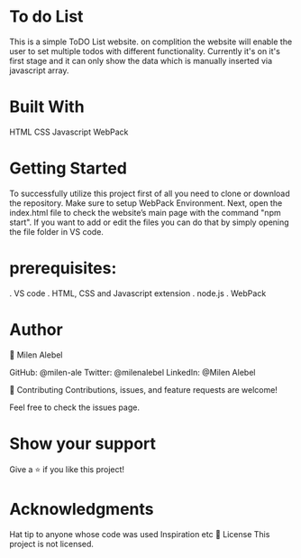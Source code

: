 # To do List

This is a simple ToDO List website. on complition the website will enable the user to set multiple todos with different functionality. Currently it's on it's first stage and it can only show the data which is manually inserted via javascript array.

# Built With

HTML
CSS
Javascript
WebPack

# Getting Started

To successfully utilize this project first of all you need to clone or download the repository. Make sure to setup WebPack Environment. Next, open the index.html file to check the website’s main page with the command "npm start". If you want to add or edit the files you can do that by simply opening the file folder in VS code.

# prerequisites:

. VS code . HTML, CSS and Javascript extension . node.js . WebPack

# Author

👤 Milen Alebel

GitHub: @milen-ale
Twitter: @milenalebel
LinkedIn: @Milen Alebel

🤝 Contributing
Contributions, issues, and feature requests are welcome!

Feel free to check the issues page.

# Show your support

Give a ⭐️ if you like this project!

# Acknowledgments

Hat tip to anyone whose code was used
Inspiration
etc
📝 License
This project is not licensed.

